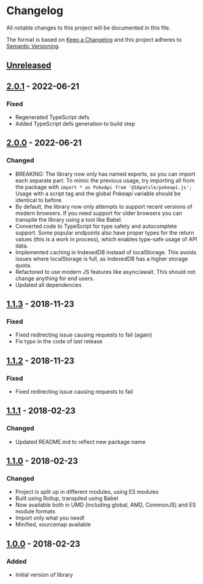 # Changelog

All notable changes to this project will be documented in this file.

The format is based on [Keep a Changelog](http://keepachangelog.com/en/1.0.0/)
and this project adheres to [Semantic Versioning](http://semver.org/spec/v2.0.0.html).

## [Unreleased]

## [2.0.1] - 2022-06-21

### Fixed

- Regenerated TypeScript defs
- Added TypeScript defs generation to build step

## [2.0.0] - 2022-06-21

### Changed

- BREAKING: The library now only has named exports, so you can import each separate part. To mimic the previous usage, try importing all from the package with `import * as PokeApi from '@16patsle/pokeapi.js';` Usage with a script tag and the global Pokeapi variable should be identical to before.
- By default, the library now only attempts to support recent versions of modern browsers. If you need support for older browsers you can transpile the library using a tool like Babel.
- Converted code to TypeScript for type safety and autocomplete support. Some popular endpoints also have proper types for the return values (this is a work in process), which enables type-safe usage of API data.
- Implemented caching in IndexedDB instead of localStorage. This avoids issues where localStorage is full, as IndexedDB has a higher storage quota.
- Refactored to use modern JS features like async/await. This should not change anything for end users.
- Updated all dependencies

## [1.1.3] - 2018-11-23

### Fixed

- Fixed redirecting issue causing requests to fail (again)
- Fix typo in the code of last release

## [1.1.2] - 2018-11-23

### Fixed

- Fixed redirecting issue causing requests to fail

## [1.1.1] - 2018-02-23

### Changed

- Updated README.md to reflect new package name

## [1.1.0] - 2018-02-23

### Changed

- Project is split up in different modules, using ES modules
- Built using Rollup, transpiled using Babel
- Now available both in UMD (including global, AMD, CommonJS) and ES module formats
- Import only what you need!
- Minified, sourcemap available

## [1.0.0] - 2018-02-23

### Added

- Initial version of library

[unreleased]: https://github.com/16patsle/pokeapi.js/tree/develop
[2.0.1]: https://github.com/16patsle/pokeapi.js/tree/v2.0.1
[2.0.0]: https://github.com/16patsle/pokeapi.js/tree/v2.0.0
[1.1.3]: https://github.com/16patsle/pokeapi.js/tree/v1.1.3
[1.1.2]: https://github.com/16patsle/pokeapi.js/tree/v1.1.2
[1.1.1]: https://github.com/16patsle/pokeapi.js/tree/v1.1.1
[1.1.0]: https://github.com/16patsle/pokeapi.js/tree/v1.1.0
[1.0.0]: https://github.com/16patsle/pokeapi.js/tree/v1.0
